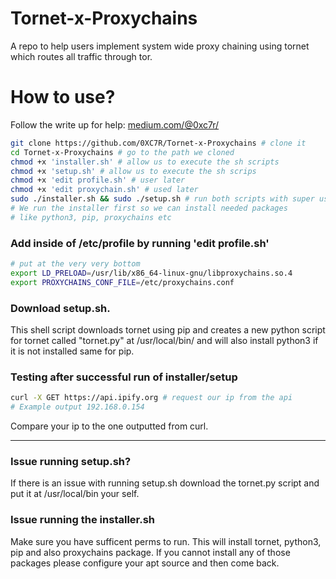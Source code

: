 # Tornet-x-Proxychains
A repo to help users implement system wide proxy chaining using tornet which routes all traffic through tor.

# How to use?

Follow the write up for help:
[medium.com/@0xc7r/](https://medium.com/@0xc7r/using-tornet-w-proxychains-for-a-system-wide-proxy-connection-5df63612c743?postPublishedType=initial)

```bash
git clone https://github.com/0XC7R/Tornet-x-Proxychains # clone it
cd Tornet-x-Proxychains # go to the path we cloned
chmod +x 'installer.sh' # allow us to execute the sh scripts
chmod +x 'setup.sh' # allow us to execute the sh scrips
chmod +x 'edit profile.sh' # user later
chmod +x 'edit proxychain.sh' # used later
sudo ./installer.sh && sudo ./setup.sh # run both scripts with super user
# We run the installer first so we can install needed packages 
# like python3, pip, proxychains etc
```

### Add inside of /etc/profile by running 'edit profile.sh'
```bash
# put at the very very bottom
export LD_PRELOAD=/usr/lib/x86_64-linux-gnu/libproxychains.so.4
export PROXYCHAINS_CONF_FILE=/etc/proxychains.conf
```

### Download setup.sh. 
This shell script downloads tornet using pip and creates a new python script for tornet called "tornet.py" at /usr/local/bin/ and will also install python3 if it is not 
installed same for pip.

### Testing after successful run of installer/setup
```bash
curl -X GET https://api.ipify.org # request our ip from the api
# Example output 192.168.0.154
```
Compare your ip to the one outputted from curl.

<hr>

### Issue running setup.sh?
If there is an issue with running setup.sh download the tornet.py script and put it at /usr/local/bin your self.

### Issue running the installer.sh
Make sure you have sufficent perms to run. This will install tornet, python3, pip and also proxychains package. If you cannot install any of those packages please configure your apt source and then come back.
